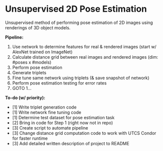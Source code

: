 # Unsupervised 2D Pose Estimation

Unsupervised method of performing pose estimation of 2D images using renderings of 3D object models.

**Pipeline:**
  1) Use network to determine features for real & rendered images (start w/ AlexNet trained on ImageNet)
  2) Calculate distance grid between real images and rendered images (dim: #poses x #models)
  3) Perform pose estimation 
  4) Generate triplets 
  5) Fine tune same network using triplets (& save snapshot of network)
  6) Perform pose estimation testing for error rates
  7) GOTO 1...

**To-do (w/ priority):**  
  * [1] Write triplet generation code  
  * [1] Write network fine tuning code  
  * [1] Determine test dataset for pose estimation task  
  * [2] Bring in code for Step 1 (right now not in repo)  
  * [3] Create script to automate pipeline  
  * [3] Change distance grid computation code to work with UTCS Condor for faster runtime
  * [3] Add detailed written description of project to README
